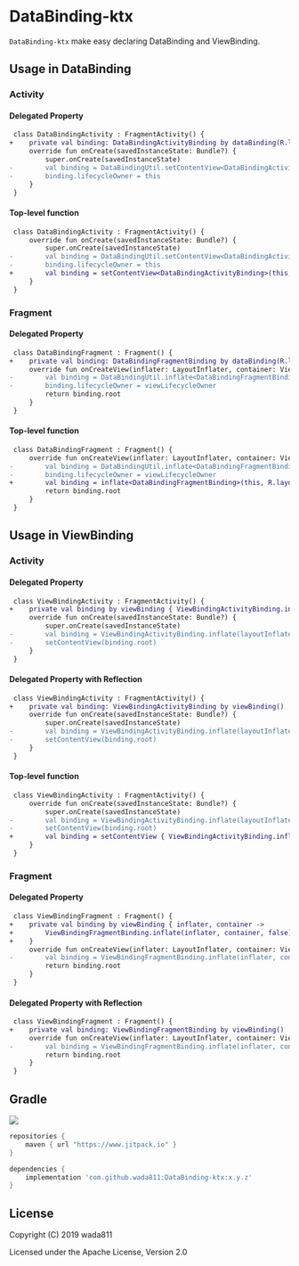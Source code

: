 DataBinding-ktx
=====

`DataBinding-ktx` make easy declaring DataBinding and ViewBinding.

## Usage in DataBinding
### Activity

#### Delegated Property

```diff
 class DataBindingActivity : FragmentActivity() {
+    private val binding: DataBindingActivityBinding by dataBinding(R.layout.data_binding_activity)
     override fun onCreate(savedInstanceState: Bundle?) {
         super.onCreate(savedInstanceState)
-        val binding = DataBindingUtil.setContentView<DataBindingActivityBinding>(this, R.layout.data_binding_activity)
-        binding.lifecycleOwner = this
     }
 }
```

#### Top-level function

```diff
 class DataBindingActivity : FragmentActivity() {
     override fun onCreate(savedInstanceState: Bundle?) {
         super.onCreate(savedInstanceState)
-        val binding = DataBindingUtil.setContentView<DataBindingActivityBinding>(this, R.layout.data_binding_activity)
-        binding.lifecycleOwner = this
+        val binding = setContentView<DataBindingActivityBinding>(this, R.layout.data_binding_activity)
     }
 }
```

### Fragment

#### Delegated Property

```diff
 class DataBindingFragment : Fragment() {
+    private val binding: DataBindingFragmentBinding by dataBinding(R.layout.data_binding_fragment)
     override fun onCreateView(inflater: LayoutInflater, container: ViewGroup?, savedInstanceState: Bundle?): View? {
-        val binding = DataBindingUtil.inflate<DataBindingFragmentBinding>(inflater, R.layout.data_binding_fragment, container, false)
-        binding.lifecycleOwner = viewLifecycleOwner
         return binding.root
     }
 }

```

#### Top-level function

```diff
 class DataBindingFragment : Fragment() {
     override fun onCreateView(inflater: LayoutInflater, container: ViewGroup?, savedInstanceState: Bundle?): View? {
-        val binding = DataBindingUtil.inflate<DataBindingFragmentBinding>(inflater, R.layout.data_binding_fragment, container, false)
-        binding.lifecycleOwner = viewLifecycleOwner
+        val binding = inflate<DataBindingFragmentBinding>(this, R.layout.data_binding_fragment, container, false)
         return binding.root
     }
 }

```
## Usage in ViewBinding
### Activity

#### Delegated Property

```diff
 class ViewBindingActivity : FragmentActivity() {
+    private val binding by viewBinding { ViewBindingActivityBinding.inflate(it) }
     override fun onCreate(savedInstanceState: Bundle?) {
         super.onCreate(savedInstanceState)
-        val binding = ViewBindingActivityBinding.inflate(layoutInflater)
-        setContentView(binding.root)
     }
 }
```

#### Delegated Property with Reflection

```diff
 class ViewBindingActivity : FragmentActivity() {
+    private val binding: ViewBindingActivityBinding by viewBinding()
     override fun onCreate(savedInstanceState: Bundle?) {
         super.onCreate(savedInstanceState)
-        val binding = ViewBindingActivityBinding.inflate(layoutInflater)
-        setContentView(binding.root)
     }
 }
```

#### Top-level function

```diff
 class ViewBindingActivity : FragmentActivity() {
     override fun onCreate(savedInstanceState: Bundle?) {
         super.onCreate(savedInstanceState)
-        val binding = ViewBindingActivityBinding.inflate(layoutInflater)
-        setContentView(binding.root)
+        val binding = setContentView { ViewBindingActivityBinding.inflate(it) }
     }
 }
```

### Fragment
#### Delegated Property

```diff
 class ViewBindingFragment : Fragment() {
+    private val binding by viewBinding { inflater, container ->
+        ViewBindingFragmentBinding.inflate(inflater, container, false)
+    }
     override fun onCreateView(inflater: LayoutInflater, container: ViewGroup?, savedInstanceState: Bundle?): View? {
-        val binding = ViewBindingFragmentBinding.inflate(inflater, container, false)
         return binding.root
     }
 }
```

#### Delegated Property with Reflection

```diff
 class ViewBindingFragment : Fragment() {
+    private val binding: ViewBindingFragmentBinding by viewBinding()
     override fun onCreateView(inflater: LayoutInflater, container: ViewGroup?, savedInstanceState: Bundle?): View? {
-        val binding = ViewBindingFragmentBinding.inflate(inflater, container, false)
         return binding.root
     }
 }
```


## Gradle

[![](https://jitpack.io/v/wada811/DataBinding-ktx.svg)](https://jitpack.io/#wada811/DataBinding-ktx)

```groovy
repositories {
    maven { url "https://www.jitpack.io" }
}

dependencies {
    implementation 'com.github.wada811:DataBinding-ktx:x.y.z'
}
```

## License

Copyright (C) 2019 wada811

Licensed under the Apache License, Version 2.0

